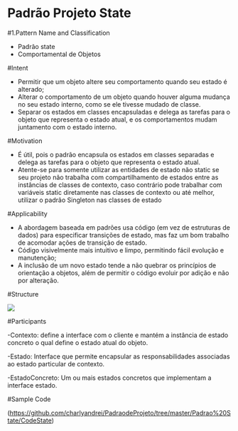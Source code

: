 # Padrão Projeto State
#1.Pattern Name and Classification
- Padrão state
- Comportamental de Objetos

#Intent
  - Permitir que um objeto altere seu comportamento quando seu estado é alterado;
  - Alterar o comportamento de um objeto quando houver alguma mudança no seu estado interno, como se ele tivesse mudado de classe.
  - Separar os estados em classes encapsuladas e delega as tarefas para o objeto que representa o estado atual, e os comportamentos mudam juntamento com o estado interno.
  
#Motivation
  
  - É útil, pois o padrão encapsula os estados em classes separadas e delega as tarefas para o objeto que representa o estado atual.
  - Atente-se para somente utilizar as entidades de estado não static se seu projeto não trabalha com compartilhamento de estados entre as instâncias de classes de contexto, caso contrário pode trabalhar com variáveis static diretamente nas classes de contexto ou até melhor, utilizar o padrão Singleton nas classes de estado
 
 #Applicability
  - A abordagem baseada em padrões usa código (em vez de estruturas de dados) para especificar transições de estado, mas faz um bom trabalho de acomodar ações de transição de estado.
  - Código visivelmente mais intuitivo e limpo, permitindo fácil evolução e manutenção;
  - A inclusão de um novo estado tende a não quebrar os princípios de orientação a objetos, além de permitir o código evoluir por adição e não por alteração.
  
  #Structure 
  
  ![](https://i2.wp.com/www.devmedia.com.br/imagens/articles/208953/state1.PNG)
  
  #Participants
  
   -Contexto: define a interface com o cliente e mantém a instância de estado concreto o qual define o estado atual do objeto.
   
   -Estado: Interface que permite encapsular as responsabilidades associadas ao estado particular de contexto.
   
   -EstadoConcreto: Um ou mais estados concretos que implementam a interface estado.
   
  #Sample Code 
  
  (https://github.com/charlyandrei/PadraodeProjeto/tree/master/Padrao%20State/CodeState)
